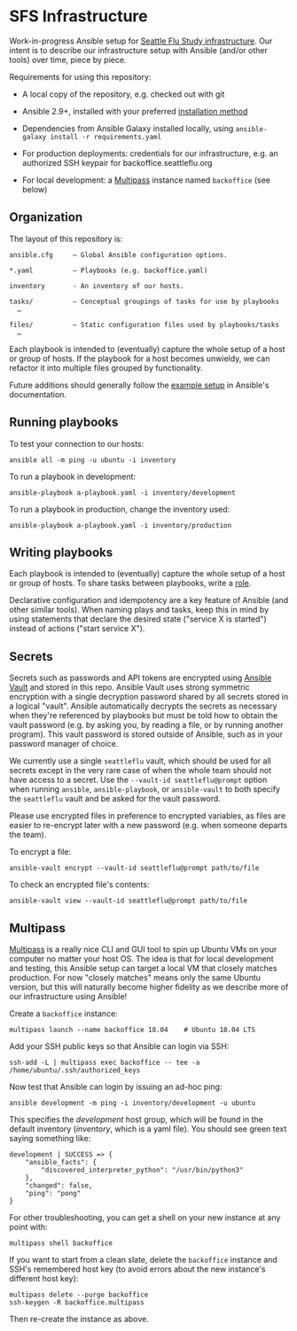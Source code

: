 # SFS Infrastructure

Work-in-progress Ansible setup for [Seattle Flu Study
infrastructure](https://github.com/seattleflu/documentation/wiki/infrastructure).
Our intent is to describe our infrastructure setup with Ansible (and/or other
tools) over time, piece by piece.

Requirements for using this repository:

  - A local copy of the repository, e.g. checked out with git

  - Ansible 2.9+, installed with your preferred
    [installation method](https://docs.ansible.com/ansible/latest/installation_guide/intro_installation.html)

  - Dependencies from Ansible Galaxy installed locally, using `ansible-galaxy
    install -r requirements.yaml`

  - For production deployments: credentials for our infrastructure, e.g. an
    authorized SSH keypair for backoffice.seattleflu.org

  - For local development: a [Multipass](https://multipass.run) instance named
    `backoffice` (see below)


## Organization

The layout of this repository is:

    ansible.cfg     — Global Ansible configuration options.

    *.yaml          — Playbooks (e.g. backoffice.yaml)

    inventory       - An inventory of our hosts.

    tasks/          — Conceptual groupings of tasks for use by playbooks
      …

    files/          — Static configuration files used by playbooks/tasks
      …

Each playbook is intended to (eventually) capture the whole setup of a host or
group of hosts.  If the playbook for a host becomes unwieldy, we can refactor
it into multiple files grouped by functionality.

Future additions should generally follow the [example
setup](https://docs.ansible.com/ansible/latest/user_guide/sample_setup.html) in
Ansible's documentation.


## Running playbooks

To test your connection to our hosts:

    ansible all -m ping -u ubuntu -i inventory

To run a playbook in development:

    ansible-playbook a-playbook.yaml -i inventory/development

To run a playbook in production, change the inventory used:

    ansible-playbook a-playbook.yaml -i inventory/production


## Writing playbooks

Each playbook is intended to (eventually) capture the whole setup of a host or
group of hosts.  To share tasks between playbooks, write a
[role](https://docs.ansible.com/ansible/latest/user_guide/playbooks_reuse_roles.html).

Declarative configuration and idempotency are a key feature of Ansible (and
other similar tools).  When naming plays and tasks, keep this in mind by using
statements that declare the desired state ("service X is started") instead of
actions ("start service X").


## Secrets

Secrets such as passwords and API tokens are encrypted using [Ansible
Vault](https://docs.ansible.com/ansible/latest/user_guide/vault.html) and
stored in this repo.  Ansible Vault uses strong symmetric encryption with a
single decryption password shared by all secrets stored in a logical "vault".
Ansible automatically decrypts the secrets as necessary when they're referenced
by playbooks but must be told how to obtain the vault password (e.g. by asking
you, by reading a file, or by running another program).  This vault password is
stored outside of Ansible, such as in your password manager of choice.

We currently use a single `seattleflu` vault, which should be used for all
secrets except in the very rare case of when the whole team should not have
access to a secret.  Use the `--vault-id seattleflu@prompt` option when running
`ansible`, `ansible-playbook`, or `ansible-vault` to both specify the
`seattleflu` vault and be asked for the vault password.

Please use encrypted files in preference to encrypted variables, as files are
easier to re-encrypt later with a new password (e.g. when someone departs the
team).

To encrypt a file:

    ansible-vault encrypt --vault-id seattleflu@prompt path/to/file

To check an encrypted file's contents:

    ansible-vault view --vault-id seattleflu@prompt path/to/file


## Multipass

[Multipass](https://multipass.run) is a really nice CLI and GUI tool to spin up
Ubuntu VMs on your computer no matter your host OS.  The idea is that for local
development and testing, this Ansible setup can target a local VM that closely
matches production.  For now "closely matches" means only the same Ubuntu
version, but this will naturally become higher fidelity as we describe more of
our infrastructure using Ansible!

Create a `backoffice` instance:

    multipass launch --name backoffice 18.04    # Ubuntu 18.04 LTS

Add your SSH public keys so that Ansible can login via SSH:

    ssh-add -L | multipass exec backoffice -- tee -a /home/ubuntu/.ssh/authorized_keys

Now test that Ansible can login by issuing an ad-hoc ping:

    ansible development -m ping -i inventory/development -u ubuntu

This specifies the *development* host group, which will be found in the default
inventory (*inventory*, which is a yaml file).  You should see green text saying something like:

    development | SUCCESS => {
        "ansible_facts": {
            "discovered_interpreter_python": "/usr/bin/python3"
        },
        "changed": false,
        "ping": "pong"
    }

For other troubleshooting, you can get a shell on your new instance at any point
with:

    multipass shell backoffice

If you want to start from a clean slate, delete the `backoffice` instance and
SSH's remembered host key (to avoid errors about the new instance's different
host key):

    multipass delete --purge backoffice
    ssh-keygen -R backoffice.multipass

Then re-create the instance as above.
